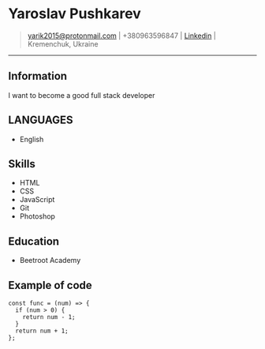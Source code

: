 # Yaroslav Pushkarev

> [yarik2015@protonmail.com](mailto:yarik2015@protonmail.com) |
> +380963596847 |
> [Linkedin](https://linkedin.com/username) |
> Kremenchuk, Ukraine


---
## Information
I want to become a good full stack developer

## LANGUAGES
- English

## Skills
 - HTML
 - CSS
 - JavaScript
 - Git
 - Photoshop
 
## Education
- Beetroot Academy

## Example of code
```
const func = (num) => {  
  if (num > 0) {  
    return num - 1;  
  }
  return num + 1;  
};  
```

